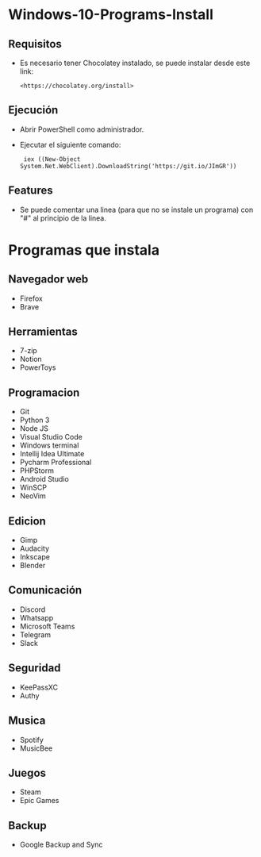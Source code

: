 # Windows-10-Programs-Install

 ## Requisitos

 - Es necesario tener Chocolatey instalado, se puede instalar desde este link:

       <https://chocolatey.org/install>

 ## Ejecución

 - Abrir PowerShell como administrador.
 - Ejecutar el siguiente comando:

        iex ((New-Object System.Net.WebClient).DownloadString('https://git.io/JImGR'))

 
 ## Features

 - Se puede comentar una linea (para que no se instale un programa) con "#" al principio de la linea.

# Programas que instala
 
 ## Navegador web
 - Firefox
 - Brave

 ## Herramientas
 - 7-zip
 - Notion
 - PowerToys


 ## Programacion
 - Git
 - Python 3
 - Node JS
 - Visual Studio Code
 - Windows terminal
 - Intellij Idea Ultimate
 - Pycharm Professional
 - PHPStorm
 - Android Studio
 - WinSCP
 - NeoVim


 ## Edicion
 - Gimp
 - Audacity
 - Inkscape
 - Blender

 ## Comunicación
 - Discord
 - Whatsapp
 - Microsoft Teams
 - Telegram
 - Slack

 ## Seguridad
 - KeePassXC
 - Authy

 ## Musica
 - Spotify
 - MusicBee

 ## Juegos
 - Steam
 - Epic Games

 ## Backup
 - Google Backup and Sync